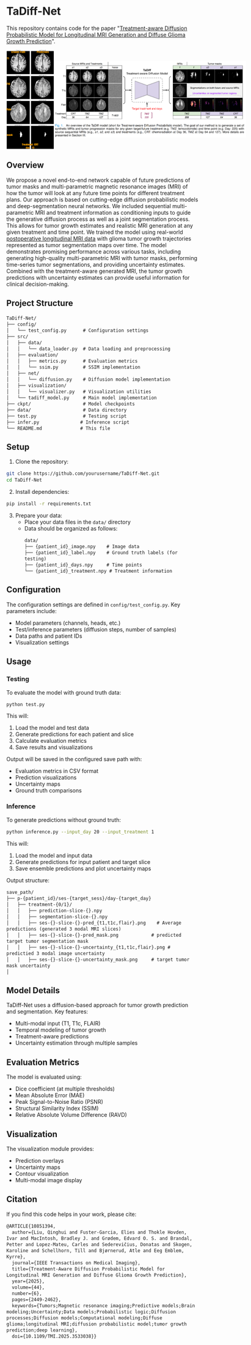 # TaDiff-Net
This repository contains code for the paper "[Treatment-aware Diffusion Probabilistic Model for Longitudinal MRI Generation and Diffuse Glioma Growth Prediction](https://doi.org/10.1109/TMI.2025.3533038)".

<div style="display: flex; align-items: unsafe center;">
    <img src="demo_1.gif" alt="Demo GIF" style="height: 260px;">
    <img src="tadiff_concept.png" alt="Concept Image" style="width: 650px;">
</div>

## Overview
We propose a novel end-to-end network capable of future predictions of tumor masks and multi-parametric magnetic resonance images (MRI) of how the tumor will look at any future time points for different treatment plans. Our approach is based on cutting-edge diffusion probabilistic models and deep-segmentation neural networks. We included sequential multi-parametric MRI and treatment information as conditioning inputs to guide the generative diffusion process as well as a joint segmentation process. This allows for tumor growth estimates and realistic MRI generation at any given treatment and time point. We trained the model using real-world [postoperative longitudinal MRI data](https://search.kg.ebrains.eu/instances/cae85bcb-8526-442d-b0d8-a866425efff8) with glioma tumor growth trajectories represented as tumor segmentation maps over time. The model demonstrates promising performance across various tasks, including generating high-quality multi-parametric MRI with tumor masks, performing time-series tumor segmentations, and providing uncertainty estimates. Combined with the treatment-aware generated MRI, the tumor growth predictions with uncertainty estimates can provide useful information for clinical decision-making.


## Project Structure

```
TaDiff-Net/
├── config/
│   └── test_config.py      # Configuration settings
├── src/
│   ├── data/
│   │   └── data_loader.py  # Data loading and preprocessing
│   ├── evaluation/
│   │   ├── metrics.py      # Evaluation metrics
│   │   └── ssim.py         # SSIM implementation
│   ├── net/
│   │   └── diffusion.py    # Diffusion model implementation
│   ├── visualization/
│   │   └── visualizer.py   # Visualization utilities
│   └── tadiff_model.py     # Main model implementation
├── ckpt/                   # Model checkpoints
├── data/                   # Data directory
├── test.py                 # Testing script
├── infer.py               # Inference script
└── README.md              # This file
```

## Setup

1. Clone the repository:
```bash
git clone https://github.com/yourusername/TaDiff-Net.git
cd TaDiff-Net
```

2. Install dependencies:
```bash
pip install -r requirements.txt
```

3. Prepare your data:
   - Place your data files in the `data/` directory
   - Data should be organized as follows:
     ```
     data/
     ├── {patient_id}_image.npy    # Image data
     ├── {patient_id}_label.npy    # Ground truth labels (for testing)
     ├── {patient_id}_days.npy     # Time points
     └── {patient_id}_treatment.npy # Treatment information
     ```

## Configuration

The configuration settings are defined in `config/test_config.py`. Key parameters include:

- Model parameters (channels, heads, etc.)
- Test/inference parameters (diffusion steps, number of samples)
- Data paths and patient IDs
- Visualization settings

## Usage

### Testing

To evaluate the model with ground truth data:

```bash
python test.py
```

This will:
1. Load the model and test data
2. Generate predictions for each patient and slice
3. Calculate evaluation metrics
4. Save results and visualizations

Output will be saved in the configured save path with:
- Evaluation metrics in CSV format
- Prediction visualizations
- Uncertainty maps
- Ground truth comparisons

### Inference

To generate predictions without ground truth:

```bash
python inference.py --input_day 20 --input_treatment 1
```

This will:
1. Load the model and input data
2. Generate predictions for input patient and target slice
3. Save ensemble predictions and plot uncertainty maps

Output structure:
```
save_path/
├── p-{patient_id}/ses-{target_sess}/day-{target_day}
│   ├── treatment-{0/1}/
│   │   ├── prediction-slice-{}.npy
│   │   ├── segmentation-slice-{}.npy
│   │   ├── ses-{}-slice-{}-pred_{t1,t1c,flair}.png    # Average predictions (generated 3 modal MRI slices)
│   │   ├── ses-{}-slice-{}-pred_mask.png            # predicted target tumor segmentation mask
│   │   ├── ses-{}-slice-{}-uncertainty_{t1,t1c,flair}.png # predictied 3 modal image uncertainty
│   │   ├── ses-{}-slice-{}-uncertainty_mask.png     # target tumor mask uncertainty
│   
```

## Model Details

TaDiff-Net uses a diffusion-based approach for tumor growth prediction and segmentation. Key features:

- Multi-modal input (T1, T1c, FLAIR)
- Temporal modeling of tumor growth
- Treatment-aware predictions
- Uncertainty estimation through multiple samples

## Evaluation Metrics

The model is evaluated using:
- Dice coefficient (at multiple thresholds)
- Mean Absolute Error (MAE)
- Peak Signal-to-Noise Ratio (PSNR)
- Structural Similarity Index (SSIM)
- Relative Absolute Volume Difference (RAVD)

## Visualization

The visualization module provides:
- Prediction overlays
- Uncertainty maps
- Contour visualization
- Multi-modal image display


## Citation

If you find this code helps in your work, please cite:
```
@ARTICLE{10851394,
  author={Liu, Qinghui and Fuster-Garcia, Elies and Thokle Hovden, Ivar and MacIntosh, Bradley J. and Grødem, Edvard O. S. and Brandal, Petter and Lopez-Mateu, Carles and Sederevičius, Donatas and Skogen, Karoline and Schellhorn, Till and Bjørnerud, Atle and Eeg Emblem, Kyrre},
  journal={IEEE Transactions on Medical Imaging}, 
  title={Treatment-Aware Diffusion Probabilistic Model for Longitudinal MRI Generation and Diffuse Glioma Growth Prediction}, 
  year={2025},
  volume={44},
  number={6},
  pages={2449-2462},
  keywords={Tumors;Magnetic resonance imaging;Predictive models;Brain modeling;Uncertainty;Data models;Probabilistic logic;Diffusion processes;Diffusion models;Computational modeling;Diffuse glioma;longitudinal MRI;diffusion probabilistic model;tumor growth prediction;deep learning},
  doi={10.1109/TMI.2025.3533038}}
```
